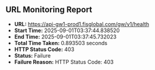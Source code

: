 ## URL Monitoring Report

- **URL:** https://api-gw1-prod1.fisglobal.com/gw/v1/health
- **Start Time:** 2025-09-01T03:37:44.838520
- **End Time:** 2025-09-01T03:37:45.732023
- **Total Time Taken:** 0.893503 seconds
- **HTTP Status Code:** 403
- **Status:** Failure
- **Failure Reason:** HTTP Status Code: 403

